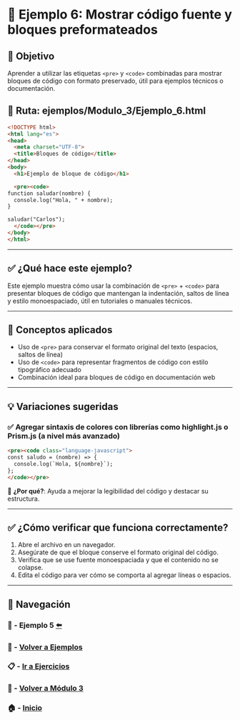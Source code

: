 # 🧪 Ejemplo 6: Mostrar código fuente y bloques preformateados

## 🎯 Objetivo
Aprender a utilizar las etiquetas `<pre>` y `<code>` combinadas para mostrar bloques de código con formato preservado, útil para ejemplos técnicos o documentación.

## 📁 Ruta: ejemplos/Modulo_3/Ejemplo_6.html

```html
<!DOCTYPE html>
<html lang="es">
<head>
  <meta charset="UTF-8">
  <title>Bloques de código</title>
</head>
<body>
  <h1>Ejemplo de bloque de código</h1>

  <pre><code>
function saludar(nombre) {
  console.log("Hola, " + nombre);
}

saludar("Carlos");
  </code></pre>
</body>
</html>
```

---

## ✅ ¿Qué hace este ejemplo?

Este ejemplo muestra cómo usar la combinación de `<pre>` + `<code>` para presentar bloques de código que mantengan la indentación, saltos de línea y estilo monoespaciado, útil en tutoriales o manuales técnicos.

---

## 🧠 Conceptos aplicados

- Uso de `<pre>` para conservar el formato original del texto (espacios, saltos de línea)
- Uso de `<code>` para representar fragmentos de código con estilo tipográfico adecuado
- Combinación ideal para bloques de código en documentación web

---

## 💡 Variaciones sugeridas

### ✅ Agregar sintaxis de colores con librerías como highlight.js o Prism.js (a nivel más avanzado)

```html
<pre><code class="language-javascript">
const saludo = (nombre) => {
  console.log(`Hola, ${nombre}`);
};
</code></pre>
```
📌 **¿Por qué?**: Ayuda a mejorar la legibilidad del código y destacar su estructura.

---

## ✅ ¿Cómo verificar que funciona correctamente?

1. Abre el archivo en un navegador.
2. Asegúrate de que el bloque conserve el formato original del código.
3. Verifica que se use fuente monoespaciada y que el contenido no se colapse.
4. Edita el código para ver cómo se comporta al agregar líneas o espacios.

---

## 🔁 Navegación

### 🧪 - Ejemplo 5 [⬅️](./Ejemplo_5.md)

### 🧪 - [Volver a Ejemplos](../README.md)

### 📋 - [Ir a Ejercicios](../../Ejercicios/README.md)

### 📘 - [Volver a Módulo 3](../../Modulo_3.md)

### 🏠 - [Inicio](../../../README.md)
